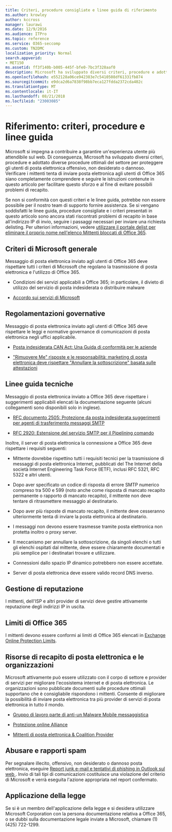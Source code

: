 ```yaml
---
title: Criteri, procedure consigliate e linee guida di riferimento
ms.author: krowley
author: kccross
manager: laurawi
ms.date: 12/9/2016
ms.audience: ITPro
ms.topic: reference
ms.service: O365-seccomp
ms.custom: TN2DMC
localization_priority: Normal
search.appverid:
- MET150
ms.assetid: ff3f140b-b005-445f-bfe0-7bc3f328aaf0
description: Microsoft ha sviluppato diversi criteri, procedure e adottato diverse procedure ottimali del settore per proteggere gli utenti di posta elettronica offensivo, non desiderato o dannoso.
ms.openlocfilehash: e552128a06ce942383e7c5410508df61331fb874
ms.sourcegitcommit: e9dca2d6a7838f98bb7eca127fdda2372cda402c
ms.translationtype: MT
ms.contentlocale: it-IT
ms.lasthandoff: 08/21/2018
ms.locfileid: "23003085"
---
```

# <a name="reference-policies-practices-and-guidelines"></a>Riferimento: criteri, procedure e linee guida
  
Microsoft si impegna a contribuire a garantire un'esperienza utente più attendibile sul web. Di conseguenza, Microsoft ha sviluppato diversi criteri, procedure e adottato diverse procedure ottimali del settore per proteggere gli utenti di posta elettronica offensivo, non desiderato o dannoso. Verificare i mittenti tenta di inviare posta elettronica agli utenti di Office 365 siano completamente comprendere e seguire le istruzioni contenute in questo articolo per facilitare questo sforzo e al fine di evitare possibili problemi di recapito.
  
Se non si conformità con questi criteri e le linee guida, potrebbe non essere possibile per il nostro team di supporto fornire assistenza. Se si vengano soddisfatti le linee guida, procedure consigliate e i criteri presentati in questo articolo sono ancora stati riscontrati problemi di recapito in base all'indirizzo IP di invio, seguire i passaggi necessari per inviare una richiesta delisting. Per ulteriori informazioni, vedere [utilizzare il portale delist per eliminare il proprio nome nell'elenco Mittenti bloccati di Office 365](use-the-delist-portal-to-remove-yourself-from-the-office-365-blocked-senders-lis.md).
  
## <a name="general-microsoft-policies"></a>Criteri di Microsoft generale
<a name="GenMsftPolicies"> </a>

Messaggio di posta elettronica inviato agli utenti di Office 365 deve rispettare tutti i criteri di Microsoft che regolano la trasmissione di posta elettronica e l'utilizzo di Office 365.
  
- Condizioni dei servizi applicabili a Office 365; in particolare, il divieto di utilizzo del servizio di posta indesiderata o distribuire malware
    
- [Accordo sui servizi di Microsoft](https://www.microsoft.com/servicesagreement/)
    
## <a name="governmental-regulations"></a>Regolamentazioni governative
<a name="GovtRegulations"> </a>

Messaggio di posta elettronica inviato agli utenti di Office 365 deve rispettare le leggi e normative governance di comunicazioni di posta elettronica negli uffici applicabile.
  
- [Posta indesiderata CAN Act: Una Guida di conformità per le aziende](https://www.ftc.gov/tips-advice/business-center/guidance/can-spam-act-compliance-guide-business)
    
- ["Rimuovere Me" risposte e le responsabilità: marketing di posta elettronica deve rispettare "Annullare la sottoscrizione" basata sulle attestazioni](https://www.lawpublish.com/ftc-emai-marketers-unsubscribe-claims.mdl)
    
## <a name="technical-guidelines"></a>Linee guida tecniche
<a name="TechGuidelines"> </a>

Messaggio di posta elettronica inviato a Office 365 deve rispettare i suggerimenti applicabili elencati la documentazione seguente (alcuni collegamenti sono disponibili solo in inglese).
  
- [RFC documento 2505: Protezione da posta indesiderata suggerimenti per agenti di trasferimento messaggi SMTP](https://www.ietf.org/rfc/rfc2505.txt)
    
- [RFC 2920: Estensione del servizio SMTP per il Pipelining comando](https://www.ietf.org/rfc/rfc2920.txt)
    
Inoltre, il server di posta elettronica la connessione a Office 365 deve rispettare i requisiti seguenti:
  
- Mittente dovrebbe rispettino tutti i requisiti tecnici per la trasmissione di messaggi di posta elettronica Internet, pubblicati del The Internet della società Internet Engineering Task Force (IETF), inclusi RFC 5321, RFC 5322 e altri utenti. 
    
- Dopo aver specificato un codice di risposta di errore SMTP numerico compreso tra 500 e 599 (noto anche come risposta di mancato recapito permanente o rapporto di mancato recapito), il mittente non deve tentare di ritrasmettere messaggio al destinatario.
    
- Dopo aver più risposte di mancato recapito, il mittente deve cesseranno ulteriormente tenta di inviare la posta elettronica al destinatario.
    
- I messaggi non devono essere trasmesse tramite posta elettronica non protetta inoltro o proxy server.
    
- Il meccanismo per annullare la sottoscrizione, da singoli elenchi o tutti gli elenchi ospitati dal mittente, deve essere chiaramente documentati e più semplice per i destinatari trovare e utilizzare.
    
- Connessioni dallo spazio IP dinamico potrebbero non essere accettate.
    
- Server di posta elettronica deve essere valido record DNS inverso.
    
## <a name="reputation-management"></a>Gestione di reputazione
<a name="RepManagement"> </a>

I mittenti, dell'ISP e altri provider di servizi deve gestire attivamente reputazione degli indirizzi IP in uscita.
  
## <a name="office-365-limits"></a>Limiti di Office 365
<a name="sectionSection4"> </a>

I mittenti devono essere conformi ai limiti di Office 365 elencati in [Exchange Online Protection Limits](https://technet.microsoft.com/library/exchange-online-protection-limits.aspx).
  
## <a name="email-delivery-resources-and-organizations"></a>Risorse di recapito di posta elettronica e le organizzazioni
<a name="sectionSection5"> </a>

Microsoft attivamente può essere utilizzato con il corpo di settore e provider di servizi per migliorare l'ecosistema internet e di posta elettronica. Le organizzazioni sono pubblicate documenti sulle procedure ottimali supportano che è consigliabile rispondono i mittenti. Consente di migliorare la possibilità di inviare posta elettronica tra più provider di servizi di posta elettronica in tutto il mondo.
  
- [Gruppo di lavoro parte di anti-un Malware Mobile messaggistica](https://www.m3aawg.org/)
    
- [Protezione online Alliance](https://www.otalliance.org/resources)
    
- [Mittenti di posta elettronica &amp; Coalition Provider](http://www.espcoalition.org/)
    
## <a name="abuse-and-spam-reporting"></a>Abusare e rapporti spam
<a name="AbuseSpamReports"> </a>

Per segnalare illecito, offensivo, non desiderato o dannoso posta elettronica, eseguire [Report junk e-mail e tentativi di phishing in Outlook sul web ](report-junk-email-and-phishing-scams-in-outlook-on-the-web-eop.md). Invio di tali tipi di comunicazioni costituisce una violazione del criterio di Microsoft e verrà eseguita l'azione appropriata nel report confermato.
  
## <a name="law-enforcement"></a>Applicazione della legge
<a name="sectionSection7"> </a>

Se si è un membro dell'applicazione della legge e si desidera utilizzare Microsoft Corporation con la persona documentazione relativa a Office 365, o se dubbi sulla documentazione legale inviate a Microsoft, chiamare (1) (425) 722-1299.
  

